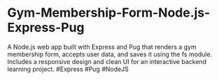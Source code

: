 # Gym-Membership-Form-Node.js-Express-Pug
A Node.js web app built with Express and Pug that renders a gym membership form, accepts user data, and saves it using the fs module. Includes a responsive design and clean UI for an interactive backend learning project. #Express #Pug #NodeJS
